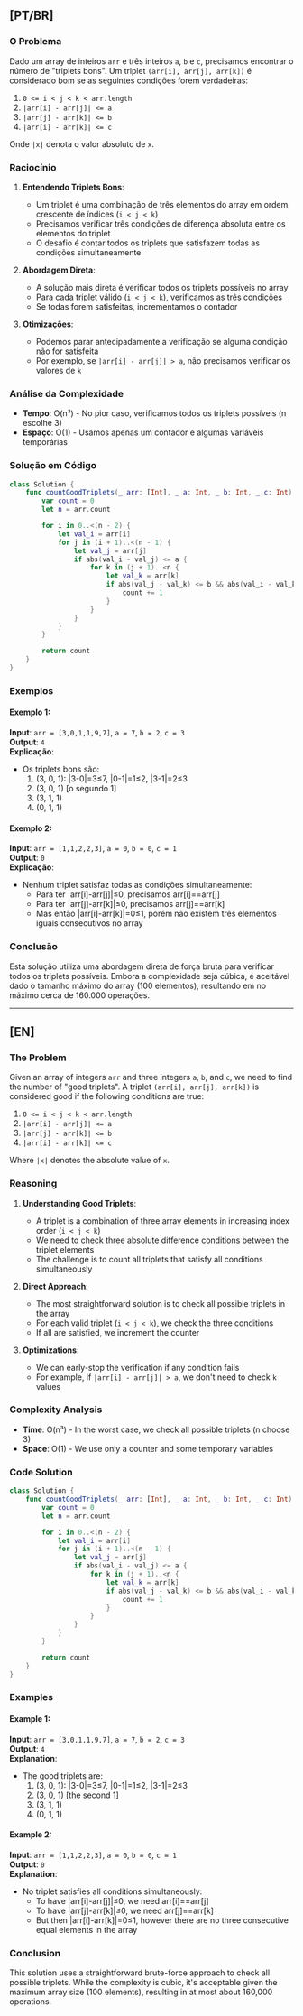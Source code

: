 ## [PT/BR]

### O Problema

Dado um array de inteiros `arr` e três inteiros `a`, `b` e `c`, precisamos encontrar o número de "triplets bons". Um triplet `(arr[i], arr[j], arr[k])` é considerado bom se as seguintes condições forem verdadeiras:

1. `0 <= i < j < k < arr.length`
2. `|arr[i] - arr[j]| <= a`
3. `|arr[j] - arr[k]| <= b`
4. `|arr[i] - arr[k]| <= c`

Onde `|x|` denota o valor absoluto de `x`.

### Raciocínio

1. **Entendendo Triplets Bons**:
   - Um triplet é uma combinação de três elementos do array em ordem crescente de índices (`i < j < k`)
   - Precisamos verificar três condições de diferença absoluta entre os elementos do triplet
   - O desafio é contar todos os triplets que satisfazem todas as condições simultaneamente

2. **Abordagem Direta**:
   - A solução mais direta é verificar todos os triplets possíveis no array
   - Para cada triplet válido (`i < j < k`), verificamos as três condições
   - Se todas forem satisfeitas, incrementamos o contador

3. **Otimizações**:
   - Podemos parar antecipadamente a verificação se alguma condição não for satisfeita
   - Por exemplo, se `|arr[i] - arr[j]| > a`, não precisamos verificar os valores de `k`

### Análise da Complexidade

- **Tempo**: O(n³) - No pior caso, verificamos todos os triplets possíveis (n escolhe 3)
- **Espaço**: O(1) - Usamos apenas um contador e algumas variáveis temporárias

### Solução em Código

```swift
class Solution {
    func countGoodTriplets(_ arr: [Int], _ a: Int, _ b: Int, _ c: Int) -> Int {
        var count = 0
        let n = arr.count

        for i in 0..<(n - 2) { 
            let val_i = arr[i] 
            for j in (i + 1)..<(n - 1) { 
                let val_j = arr[j]
                if abs(val_i - val_j) <= a {
                    for k in (j + 1)..<n { 
                        let val_k = arr[k]
                        if abs(val_j - val_k) <= b && abs(val_i - val_k) <= c {
                            count += 1
                        }
                    }
                }
            }
        }

        return count
    }
}
```

### Exemplos

#### Exemplo 1:
**Input**: `arr = [3,0,1,1,9,7]`, `a = 7`, `b = 2`, `c = 3`  
**Output**: `4`  
**Explicação**:
- Os triplets bons são:
  1. (3, 0, 1): |3-0|=3≤7, |0-1|=1≤2, |3-1|=2≤3
  2. (3, 0, 1) [o segundo 1]
  3. (3, 1, 1)
  4. (0, 1, 1)

#### Exemplo 2:
**Input**: `arr = [1,1,2,2,3]`, `a = 0`, `b = 0`, `c = 1`  
**Output**: `0`  
**Explicação**:
- Nenhum triplet satisfaz todas as condições simultaneamente:
  - Para ter |arr[i]-arr[j]|≤0, precisamos arr[i]==arr[j]
  - Para ter |arr[j]-arr[k]|≤0, precisamos arr[j]==arr[k]
  - Mas então |arr[i]-arr[k]|=0≤1, porém não existem três elementos iguais consecutivos no array

### Conclusão

Esta solução utiliza uma abordagem direta de força bruta para verificar todos os triplets possíveis. Embora a complexidade seja cúbica, é aceitável dado o tamanho máximo do array (100 elementos), resultando em no máximo cerca de 160.000 operações.

---

## [EN]

### The Problem

Given an array of integers `arr` and three integers `a`, `b`, and `c`, we need to find the number of "good triplets". A triplet `(arr[i], arr[j], arr[k])` is considered good if the following conditions are true:

1. `0 <= i < j < k < arr.length`
2. `|arr[i] - arr[j]| <= a`
3. `|arr[j] - arr[k]| <= b`
4. `|arr[i] - arr[k]| <= c`

Where `|x|` denotes the absolute value of `x`.

### Reasoning

1. **Understanding Good Triplets**:
   - A triplet is a combination of three array elements in increasing index order (`i < j < k`)
   - We need to check three absolute difference conditions between the triplet elements
   - The challenge is to count all triplets that satisfy all conditions simultaneously

2. **Direct Approach**:
   - The most straightforward solution is to check all possible triplets in the array
   - For each valid triplet (`i < j < k`), we check the three conditions
   - If all are satisfied, we increment the counter

3. **Optimizations**:
   - We can early-stop the verification if any condition fails
   - For example, if `|arr[i] - arr[j]| > a`, we don't need to check `k` values

### Complexity Analysis

- **Time**: O(n³) - In the worst case, we check all possible triplets (n choose 3)
- **Space**: O(1) - We use only a counter and some temporary variables

### Code Solution

```swift
class Solution {
    func countGoodTriplets(_ arr: [Int], _ a: Int, _ b: Int, _ c: Int) -> Int {
        var count = 0
        let n = arr.count

        for i in 0..<(n - 2) { 
            let val_i = arr[i] 
            for j in (i + 1)..<(n - 1) { 
                let val_j = arr[j]
                if abs(val_i - val_j) <= a {
                    for k in (j + 1)..<n { 
                        let val_k = arr[k]
                        if abs(val_j - val_k) <= b && abs(val_i - val_k) <= c {
                            count += 1
                        }
                    }
                }
            }
        }

        return count
    }
}
```

### Examples

#### Example 1:
**Input**: `arr = [3,0,1,1,9,7]`, `a = 7`, `b = 2`, `c = 3`  
**Output**: `4`  
**Explanation**:
- The good triplets are:
  1. (3, 0, 1): |3-0|=3≤7, |0-1|=1≤2, |3-1|=2≤3
  2. (3, 0, 1) [the second 1]
  3. (3, 1, 1)
  4. (0, 1, 1)

#### Example 2:
**Input**: `arr = [1,1,2,2,3]`, `a = 0`, `b = 0`, `c = 1`  
**Output**: `0`  
**Explanation**:
- No triplet satisfies all conditions simultaneously:
  - To have |arr[i]-arr[j]|≤0, we need arr[i]==arr[j]
  - To have |arr[j]-arr[k]|≤0, we need arr[j]==arr[k]
  - But then |arr[i]-arr[k]|=0≤1, however there are no three consecutive equal elements in the array

### Conclusion

This solution uses a straightforward brute-force approach to check all possible triplets. While the complexity is cubic, it's acceptable given the maximum array size (100 elements), resulting in at most about 160,000 operations.